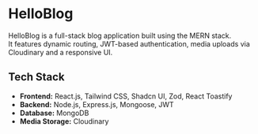 # HelloBlog

HelloBlog is a full-stack blog application built using the MERN stack.  
It features dynamic routing, JWT-based authentication, media uploads via Cloudinary and a responsive UI.

## Tech Stack
- **Frontend:** React.js, Tailwind CSS, Shadcn UI, Zod, React Toastify
- **Backend:** Node.js, Express.js, Mongoose, JWT
- **Database:** MongoDB
- **Media Storage:** Cloudinary
